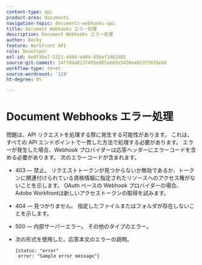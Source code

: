 ```yaml
---
content-type: api
product-area: documents
navigation-topic: documents-webhooks-api
title: Document Webhooks エラー処理
description: Document Webhooks エラー処理
author: Becky
feature: Workfront API
role: Developer
exl-id: 6e0f3be7-5321-44bd-a404-d5bef1462d82
source-git-commit: 14ff8da8137493e805e683e5426ea933f56f8eb8
workflow-type: tm+mt
source-wordcount: '119'
ht-degree: 0%

---
```


# Document Webhooks エラー処理

問題は、API リクエストを処理する際に発生する可能性があります。 これは、すべての API エンドポイントで一貫した方法で処理する必要があります。 エラーが発生した場合、Webhook プロバイダーは応答ヘッダーにエラーコードを含める必要があります。 次のエラーコードが含まれます。

* 403 — 禁止。 リクエストトークンが見つからないか無効であるか、トークンに関連付けられている資格情報に指定されたリソースへのアクセス権がないことを示します。 OAuth ベースの Webhook プロバイダーの場合、Adobe Workfrontは新しいアクセストークンの取得を試みます。

* 404 — 見つかりません。 指定したファイルまたはフォルダが存在しないことを示します。

* 500 — 内部サーバーエラー。 その他のタイプのエラー。

* 次の形式を使用した、応答本文のエラーの説明。

  ```
  {status: "error"
   error: "Sample error message"}
  ```
